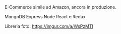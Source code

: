 E-Commerce simile ad Amazon, ancora in produzione.

MongoDB
Express
Node
React e Redux

Libreria foto: https://imgur.com/a/WsPzMTl
